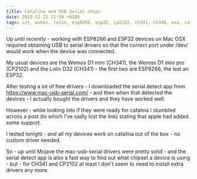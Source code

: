 ```yaml
---
title: Catalina and USB Serial chips
date: 2019-11-22 22:59 +0100
tags: iot, wemos, lolin, esp8266, esp32, cp2102, ch341, ch340, osx, catalina, mac
---
```


Up until recently - working with ESP8266 and ESP32 devices on Mac OSX required obtaining USB to serial drivers so that the correct port under /dev/ would work when the device was connected.

My usual devices are the Wemos D1 mini (CH341), the Wemos D1 mini pro (CP2102) and the Lolin D32 (CH341) - the first two are ESP8266, the last an ESP32.

After testing a lot of free drivers - I downloaded the serial detect app from https://www.mac-usb-serial.com/ - and then when that detected the devices - I actually bought the drivers and they have worked well.

However - while looking into if they were ready for catalina I stumbled across a post (to which I've sadly lost the link) stating that apple had added some support.

I tested tonight - and all my devices work on catalina out of the box - no custom driver needed.

So - up until Mojave the mac-usb-serial drivers were pretty solid - and the serial detect app is also a fast way to find out what chipset a device is using - but - for CH341 and CP2102 at least I don't seem to need to install extra drivers any more.